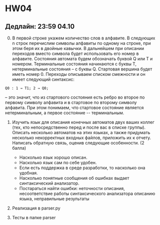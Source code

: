 # HW04

## Дедлайн: 23:59 04.10

0. В первой строке укажем количество слов в алфавите. В следующих n строк перечислим символы алфавиты по одному на строке, при этом беря их в двойные кавычки.
В дальнейшем при описании переходов вместо символа будет использовать его номер в алфавите.
Состояния автомата будем обозначать буквой Q или T и номером. Терминальные состояния начинаются с буквы T, нетерминальные состояния – с буквы Q.
Стартовая вершина будет иметь номер 0.
Переходы описываем списком смежности и он имеет следующий синтаксис:
```
Q0 : 1 → T1; 2 → Q0;
``` 
– это значит, что из стартового состояния есть ребро
во второе по первому символу алфавита и в стартовое по второму символу
алфавита. При этом понимаем, что стартовое состояние является нетерминальным, а первое состояние -- терминальным.

1. Изучить язык для описания конечных автоматов двух ваших коллег (тех, кто непосредственно перед и после вас в списке группы). Описать несколько автоматов на этих языках, а также придумать несколько некорректных входных файлов, приложить их к отчету. Написать обратную связь, оценив следующие особенности. (2 балла)

   * Насколько язык хорошо описан.
   * Насколько язык сам по себе удобен. 
   * Если есть поддержка в среде разработки, то насколько она удобная.
   * Насколько понятные сообщения об ошибках выдает синтаксический анализатор.
   * Постараться найти ошибки: неточности описания, несоответствие работы синтаксического анализатора описанию языка, неправильные результаты

2. Реализация в parser.py
3. Тесты в папке parser
